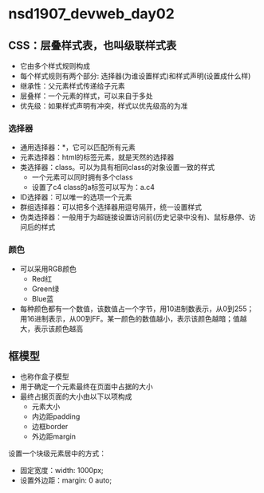 # nsd1907_devweb_day02

## CSS：层叠样式表，也叫级联样式表

- 它由多个样式规则构成
- 每个样式规则有两个部分: 选择器(为谁设置样式)和样式声明(设置成什么样)
- 继承性：父元素样式传递给子元素
- 层叠样：一个元素的样式，可以来自于多处
- 优先级：如果样式声明有冲突，样式以优先级高的为准

### 选择器

- 通用选择器：\*，它可以匹配所有元素
- 元素选择器：html的标签元素，就是天然的选择器
- 类选择器：class。可以为具有相同class的对象设置一致的样式
  - 一个元素可以同时拥有多个class
  - 设置了c4 class的a标签可以写为：a.c4
- ID选择器：可以唯一的选项一个元素
- 群组选择器：可以把多个选择器用逗号隔开，统一设置样式
- 伪类选择器：一般用于为超链接设置访问前(历史记录中没有)、鼠标悬停、访问后的样式

### 颜色

- 可以采用RGB颜色
  - Red红
  - Green绿
  - Blue蓝
- 每种颜色都有一个数值，该数值占一个字节，用10进制数表示，从0到255；用16进制表示，从00到FF。某一颜色的数值越小，表示该颜色越暗；值越大，表示该颜色越高

## 框模型

- 也称作盒子模型
- 用于确定一个元素最终在页面中占据的大小
- 最终占据页面的大小由以下以项构成
  - 元素大小
  - 内边距padding
  - 边框border
  - 外边距margin

设置一个块级元素居中的方式：

- 固定宽度：width: 1000px;
- 设置外边距：margin: 0 auto;





